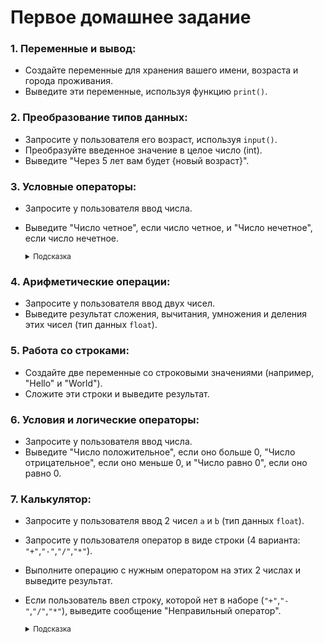 # Первое домашнее задание

### 1. **Переменные и вывод:**
   
   - Создайте переменные для хранения вашего имени, возраста и города проживания.
   - Выведите эти переменные, используя функцию `print()`.

### 2. **Преобразование типов данных:**
   
   - Запросите у пользователя его возраст, используя `input()`.
   - Преобразуйте введенное значение в целое число (int).
   - Выведите "Через 5 лет вам будет {новый возраст}".

### 3. **Условные операторы:**
   
   - Запросите у пользователя ввод числа.
   
   - Выведите "Число четное", если число четное, и "Число нечетное", если число нечетное.
     
     <small>
     <details>
     <summary>Подсказка</summary>
        Проверяйте остаток от деления на 2.
        <details>
        <summary>Еще подсказка</summary>
        `if a % 2 == 0`  => число чётное.
        </details>
     </details>
     </small>

### 4. **Арифметические операции:**
   
   - Запросите у пользователя ввод двух чисел.
   - Выведите результат сложения, вычитания, умножения и деления этих чисел (тип данных `float`).

### 5. **Работа со строками:**
   
   - Создайте две переменные со строковыми значениями (например, "Hello" и "World").
   - Сложите эти строки и выведите результат.

### 6. **Условия и логические операторы:**
   
   - Запросите у пользователя ввод числа.
   - Выведите "Число положительное", если оно больше 0, "Число отрицательное", если оно меньше 0, и "Число равно 0", если оно равно 0.

### 7. **Калькулятор:**
   
   - Запросите у пользователя ввод 2 чисел `a` и `b` (тип данных `float`).
   
   - Запросите у пользователя оператор в виде строки (4 варианта: `"+"`,`"-"`,`"/"`,`"*"`).
   
   - Выполните операцию с нужным оператором на этих 2 числах и выведите результат.
   
   - Если пользователь ввел строку, которой нет в наборе (`"+"`,`"-"`,`"/"`,`"*"`), выведите сообщение "Неправильный оператор".
     
     <small>
     <details>
     <summary>Подсказка</summary>
     Используйте условия if ... elif ... else для проверки оператора.
     </details>
     </small>
